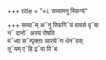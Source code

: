 +++
title = "०८ सव्यामनु स्फिग्यं"

+++
सव्या᳓म् अ᳓नु स्फिगि᳓यं वावसे वृ᳓षा  
न᳓ दानो᳓ अस्य रोषति  
म᳓ध्वा स᳓म्पृक्ताः सारघे᳓ण धेन᳓वस्  
तू᳓यम् ए᳓हि द्र᳓वा पि᳓ब